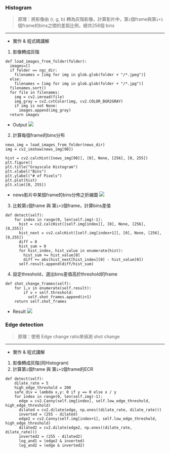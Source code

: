 ### Histogram
> 原理：將影像由 (r, g, b) 轉為灰階影像，計算影片中，第`i`個frame與第`i+1`個frame的bins之間的差距比例，總共256個 bins
---
* 實作 & 程式碼講解

1. 影像轉成灰階
```cpp=
def load_images_from_folder(folder):
  images=[]
  if folder == ngc_dir:
    filenames = [img for img in glob.glob(folder + "/*.jpeg")]
  else:
    filenames = [img for img in glob.glob(folder + "/*.jpg")]
  filenames.sort()
  for file in filenames:
    img = cv2.imread(file)
    img_gray = cv2.cvtColor(img, cv2.COLOR_BGR2GRAY) 
    if img is not None:
      images.append(img_gray)
  return images
```
* Output
![](https://i.imgur.com/Uft2DXe.png)


2. 計算每個frame的bins分布
```cpp=
news_img = load_images_from_folder(news_dir)
img = cv2_imshow(news_img[90])

hist = cv2.calcHist([news_img[90]], [0], None, [256], [0, 255])
plt.figure()
plt.title("Grayscale Histogram")
plt.xlabel("Bins")
plt.ylabel("# of Pixels")
plt.plot(hist)
plt.xlim([0, 255])
```
* news影片中某個frame的bins分佈之折線圖
![](https://i.imgur.com/t8qI6C5.png)


3. 比較第`i`個frame 與 第`i+1`個frame，計算bins差值
```cpp=
def detect(self):
    for index in range(0, len(self.img)-1):
      hist = cv2.calcHist([self.img[index]], [0], None, [256], [0,255])
      hist_next = cv2.calcHist([self.img[index+1]], [0], None, [256], [0,255])
      diff = 0
      hist_sum = 0
      for hist_index, hist_value in enumerate(hist):
        hist_sum += hist_value[0]
        diff += abs(hist_next[hist_index][0] - hist_value[0])
      self.result.append(diff/hist_sum)
```

4. 設定threshold，選出bins差值高於threshold的frame
```cpp=
def shot_change_frames(self):
    for i,v in enumerate(self.result):
        if v > self.threshold:
          self.shot_frames.append(i+1)
    return self.shot_frames
```
* Result
![](https://i.imgur.com/qeGDLd4.png)

### Edge detection
> 原理：使用 Edge change ratio來偵測 shot change
---
* 實作 & 程式講解
1. 影像轉成灰階(同Histogram)
2. 計算第`i`個frame 與 第`i+1`個frame的ECR
```cpp=
def detect(self):
    dilate_rate = 5
    high_edge_threshold = 200
    safe_div = lambda x,y: 0 if y == 0 else x / y
    for index in range(0, len(self.img)-1):
      edge = cv2.Canny(self.img[index], self.low_edge_threshold, high_edge_threshold)
      dilated = cv2.dilate(edge, np.ones((dilate_rate, dilate_rate)))
      inverted = (255 - dilated)
      edge2 = cv2.Canny(self.img[index+1], self.low_edge_threshold, high_edge_threshold)
      dilated2 = cv2.dilate(edge2, np.ones((dilate_rate, dilate_rate)))
      inverted2 = (255 - dilated2)
      log_and1 = (edge2 & inverted)
      log_and2 = (edge & inverted2)
    
